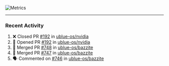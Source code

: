 ![Metrics](https://metrics.lecoq.io/KyleGospo?template=classic&base=header%2C%20activity%2C%20community%2C%20repositories%2C%20metadata&base.indepth=false&base.hireable=false&base.skip=false&config.timezone=America%2FLos_Angeles)

---
### Recent Activity
<!--START_SECTION:activity-->
1. ❌ Closed PR [#192](https://github.com/ublue-os/nvidia/pull/192) in [ublue-os/nvidia](https://github.com/ublue-os/nvidia)
2. 💪 Opened PR [#192](https://github.com/ublue-os/nvidia/pull/192) in [ublue-os/nvidia](https://github.com/ublue-os/nvidia)
3. 🎉 Merged PR [#748](https://github.com/ublue-os/bazzite/pull/748) in [ublue-os/bazzite](https://github.com/ublue-os/bazzite)
4. 🎉 Merged PR [#747](https://github.com/ublue-os/bazzite/pull/747) in [ublue-os/bazzite](https://github.com/ublue-os/bazzite)
5. 🗣 Commented on [#746](https://github.com/ublue-os/bazzite/issues/746#issuecomment-1928653041) in [ublue-os/bazzite](https://github.com/ublue-os/bazzite)
<!--END_SECTION:activity-->
